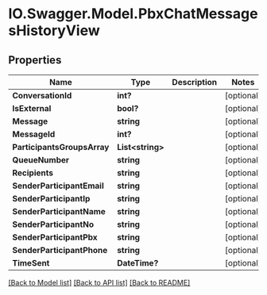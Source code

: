 # IO.Swagger.Model.PbxChatMessagesHistoryView
## Properties

Name | Type | Description | Notes
------------ | ------------- | ------------- | -------------
**ConversationId** | **int?** |  | [optional] 
**IsExternal** | **bool?** |  | [optional] 
**Message** | **string** |  | [optional] 
**MessageId** | **int?** |  | [optional] 
**ParticipantsGroupsArray** | **List&lt;string&gt;** |  | [optional] 
**QueueNumber** | **string** |  | [optional] 
**Recipients** | **string** |  | [optional] 
**SenderParticipantEmail** | **string** |  | [optional] 
**SenderParticipantIp** | **string** |  | [optional] 
**SenderParticipantName** | **string** |  | [optional] 
**SenderParticipantNo** | **string** |  | [optional] 
**SenderParticipantPbx** | **string** |  | [optional] 
**SenderParticipantPhone** | **string** |  | [optional] 
**TimeSent** | **DateTime?** |  | [optional] 

[[Back to Model list]](../README.md#documentation-for-models) [[Back to API list]](../README.md#documentation-for-api-endpoints) [[Back to README]](../README.md)

